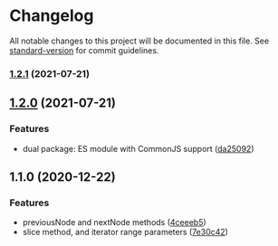 # Changelog

All notable changes to this project will be documented in this file. See [standard-version](https://github.com/conventional-changelog/standard-version) for commit guidelines.

### [1.2.1](https://github.com/toolbuilder/list/compare/v1.2.0...v1.2.1) (2021-07-21)

## [1.2.0](https://github.com/toolbuilder/list/compare/v1.1.0...v1.2.0) (2021-07-21)


### Features

* dual package: ES module with CommonJS support ([da25092](https://github.com/toolbuilder/list/commit/da25092a4fc6e00126efd2a60fcb953c47dd20ac))

## 1.1.0 (2020-12-22)


### Features

* previousNode and nextNode methods ([4ceeeb5](https://github.com/toolbuilder/list/commit/4ceeeb5a84238064d78b1a0f5950bfd78660c11d))
* slice method, and iterator range parameters ([7e30c42](https://github.com/toolbuilder/list/commit/7e30c421e4869cc49a3440e2f6c91003f1f7448a))
